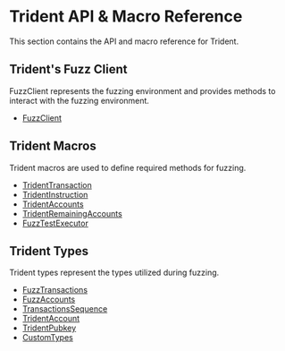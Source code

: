 # Trident API & Macro Reference

This section contains the API and macro reference for Trident.


## Trident's Fuzz Client

FuzzClient represents the fuzzing environment and provides methods to interact with the fuzzing environment.

- [FuzzClient](trident-fuzz-client/index.md)


## Trident Macros

Trident macros are used to define required methods for fuzzing.

- [TridentTransaction](trident-macros/trident-transaction/index.md)
- [TridentInstruction](trident-macros/trident-instruction/index.md)
- [TridentAccounts](trident-macros/trident-accounts/index.md)
- [TridentRemainingAccounts](trident-macros/trident-remaining-accounts/index.md)
- [FuzzTestExecutor](trident-macros/trident-fuzz-executor/index.md)


## Trident Types

Trident types represent the types utilized during fuzzing.

- [FuzzTransactions](trident-types/fuzz_transactions/index.md)
- [FuzzAccounts](trident-types/fuzz-accounts/index.md)
- [TransactionsSequence](trident-types/transactions_sequences/index.md)
- [TridentAccount](trident-types/trident_account/index.md)
- [TridentPubkey](trident-types/trident_pubkey/index.md)
- [CustomTypes](trident-types/custom_types/index.md)
